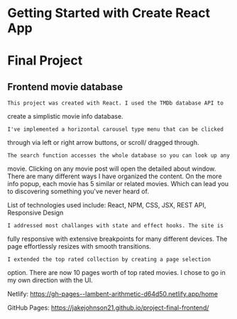 # Getting Started with Create React App

# Final Project

## Frontend movie database

    This project was created with React. I used the TMDb database API to

create a simplistic movie info database.

    I've implemented a horizontal carousel type menu that can be clicked

through via left or right arrow buttons, or scroll/ dragged through.

    The search function accesses the whole database so you can look up any

movie. Clicking on any movie post will open the detailed about window.
There are many different ways I have organized the content. On the
more info popup, each movie has 5 similar or related movies. Which can
lead you to discovering something you've never heard of.

List of technologies used include: React, NPM, CSS, JSX, REST API, Responsive Design

    I addressed most challanges with state and effect hooks. The site is

fully responsive with extensive breakpoints for many different
devices. The page effortlessly resizes with smooth transitions.

    I extended the top rated collection by creating a page selection

option. There are now 10 pages worth of top rated movies. I chose to
go in my own direction with the UI.

Netlify: https://gh-pages--lambent-arithmetic-d64d50.netlify.app/home

GitHub Pages: https://jakejohnson21.github.io/project-final-frontend/
